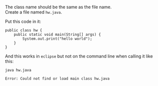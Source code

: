 The class name should be the same as the file name.\
Create a file named `hw.java`.

Put this code in it:
```
public class hw {
	public static void main(String[] args) {
		System.out.print("hello world");
	}
}
```

And this works in `eclipse` but not on the command line when calling it like this:
```
java hw.java
```
```
Error: Could not find or load main class hw.java
```
